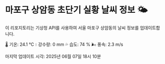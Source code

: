 
# 마포구 상암동 초단기 실황 날씨 정보 🌤️

이 리포지토리는 기상청 API를 사용하여 서울 마포구 상암동의 날씨 정보를 업데이트합니다. 

🌡️ 기온: 24.1 ℃
💧 강수량: 0 mm
💦 습도: 74 %
🌬️ 풍속: 2.3 m/s

마지막 업데이트 시각: 2025년 06월 07일 18시 10분    
